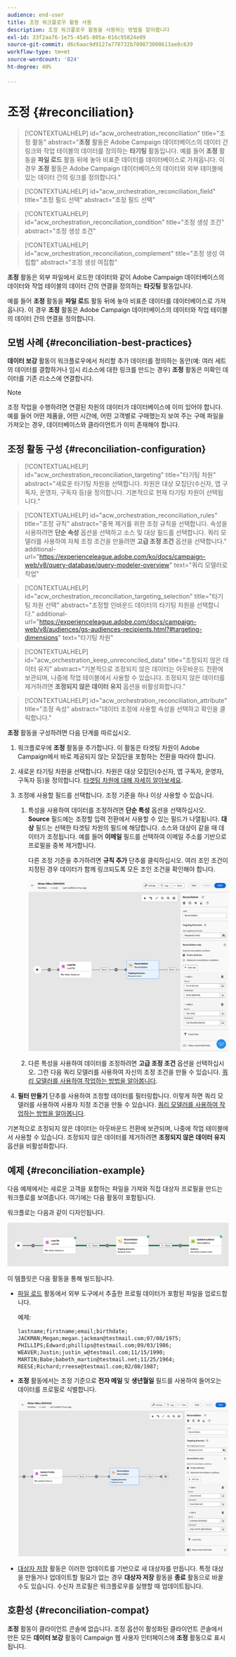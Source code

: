 ```yaml
---
audience: end-user
title: 조정 워크플로우 활동 사용
description: 조정 워크플로우 활동을 사용하는 방법을 알아봅니다
exl-id: 33f2aa76-1e75-4545-805a-016c95824e09
source-git-commit: d6c6aac9d9127a770732b709873008613ae8c639
workflow-type: tm+mt
source-wordcount: '824'
ht-degree: 40%

---
```


# 조정 {#reconciliation}

>[!CONTEXTUALHELP]
>id="acw_orchestration_reconciliation"
>title="조정 활동"
>abstract="**조정** 활동은 Adobe Campaign 데이터베이스의 데이터 간 링크와 작업 테이블의 데이터를 정의하는 **타기팅** 활동입니다. 예를 들어 **조정** 활동을 **파일 로드** 활동 뒤에 놓아 비표준 데이터를 데이터베이스로 가져옵니다. 이 경우 **조정** 활동은 Adobe Campaign 데이터베이스의 데이터와 외부 테이블에 있는 데이터 간의 링크를 정의합니다."

>[!CONTEXTUALHELP]
>id="acw_orchestration_reconciliation_field"
>title="조정 필드 선택"
>abstract="조정 필드 선택"

>[!CONTEXTUALHELP]
>id="acw_orchestration_reconciliation_condition"
>title="조정 생성 조건"
>abstract="조정 생성 조건"

>[!CONTEXTUALHELP]
>id="acw_orchestration_reconciliation_complement"
>title="조정 생성 여집합"
>abstract="조정 생성 여집합"

**조정** 활동은 외부 파일에서 로드한 데이터와 같이 Adobe Campaign 데이터베이스의 데이터와 작업 테이블의 데이터 간의 연결을 정의하는 **타깃팅** 활동입니다.

예를 들어 **조정** 활동을 **파일 로드** 활동 뒤에 놓아 비표준 데이터를 데이터베이스로 가져옵니다. 이 경우 **조정** 활동은 Adobe Campaign 데이터베이스의 데이터와 작업 테이블의 데이터 간의 연결을 정의합니다.

## 모범 사례 {#reconciliation-best-practices}

**데이터 보강** 활동이 워크플로우에서 처리할 추가 데이터를 정의하는 동안(예: 여러 세트의 데이터를 결합하거나 임시 리소스에 대한 링크를 만드는 경우) **조정** 활동은 미확인 데이터를 기존 리소스에 연결합니다.

>[!NOTE]
>조정 작업을 수행하려면 연결된 차원의 데이터가 데이터베이스에 이미 있어야 합니다. 예를 들어 어떤 제품을, 어떤 시간에, 어떤 고객별로 구매했는지 보여 주는 구매 파일을 가져오는 경우, 데이터베이스와 클라이언트가 이미 존재해야 합니다.

## 조정 활동 구성 {#reconciliation-configuration}

>[!CONTEXTUALHELP]
>id="acw_orchestration_reconciliation_targeting"
>title="타기팅 차원"
>abstract="새로운 타기팅 차원을 선택합니다. 차원은 대상 모집단(수신자, 앱 구독자, 운영자, 구독자 등)을 정의합니다. 기본적으로 현재 타기팅 차원이 선택됩니다."

>[!CONTEXTUALHELP]
>id="acw_orchestration_reconciliation_rules"
>title="조정 규칙"
>abstract="중복 제거를 위한 조정 규칙을 선택합니다. 속성을 사용하려면 **단순 속성** 옵션을 선택하고 소스 및 대상 필드를 선택합니다. 쿼리 모델러를 사용하여 자체 조정 조건을 만들려면 **고급 조정 조건** 옵션을 선택합니다."
>additional-url="https://experienceleague.adobe.com/ko/docs/campaign-web/v8/query-database/query-modeler-overview" text="쿼리 모델러로 작업"

>[!CONTEXTUALHELP]
>id="acw_orchestration_reconciliation_targeting_selection"
>title="타기팅 차원 선택"
>abstract="조정할 인바운드 데이터의 타기팅 차원을 선택합니다."
>additional-url="https://experienceleague.adobe.com/docs/campaign-web/v8/audiences/gs-audiences-recipients.html?#targeting-dimensions" text="타기팅 차원"

>[!CONTEXTUALHELP]
>id="acw_orchestration_keep_unreconciled_data"
>title="조정되지 않은 데이터 유지"
>abstract="기본적으로 조정되지 않은 데이터는 아웃바운드 전환에 보관되며, 나중에 작업 테이블에서 사용할 수 있습니다. 조정되지 않은 데이터를 제거하려면 **조정되지 않은 데이터 유지** 옵션을 비활성화합니다."

>[!CONTEXTUALHELP]
>id="acw_orchestration_reconciliation_attribute"
>title="조정 속성"
>abstract="데이터 조정에 사용할 속성을 선택하고 확인을 클릭합니다."

**조정** 활동을 구성하려면 다음 단계를 따르십시오.

1. 워크플로우에 **조정** 활동을 추가합니다. 이 활동은 타겟팅 차원이 Adobe Campaign에서 바로 제공되지 않는 모집단을 포함하는 전환을 따라야 합니다.

1. 새로운 타기팅 차원을 선택합니다. 차원은 대상 모집단(수신자, 앱 구독자, 운영자, 구독자 등)을 정의합니다. [타겟팅 차원에 대해 자세히 알아보세요](../../audience/about-recipients.md#targeting-dimensions).

1. 조정에 사용할 필드를 선택합니다. 조정 기준을 하나 이상 사용할 수 있습니다.

   1. 특성을 사용하여 데이터를 조정하려면 **단순 특성** 옵션을 선택하십시오. **Source** 필드에는 조정할 입력 전환에서 사용할 수 있는 필드가 나열됩니다. **대상** 필드는 선택한 타겟팅 차원의 필드에 해당합니다. 소스와 대상이 같을 때 데이터가 조정됩니다. 예를 들어 **이메일** 필드를 선택하여 이메일 주소를 기반으로 프로필을 중복 제거합니다.

      다른 조정 기준을 추가하려면 **규칙 추가** 단추를 클릭하십시오. 여러 조인 조건이 지정된 경우 데이터가 함께 링크되도록 모든 조인 조건을 확인해야 합니다.

      ![조정 기준 예](../assets/workflow-reconciliation-criteria.png)

   1. 다른 특성을 사용하여 데이터를 조정하려면 **고급 조정 조건** 옵션을 선택하십시오. 그런 다음 쿼리 모델러를 사용하여 자신의 조정 조건을 만들 수 있습니다. [쿼리 모델러를 사용하여 작업하는 방법을 알아봅니다](../../query/query-modeler-overview.md).

1. **필터 만들기** 단추를 사용하여 조정할 데이터를 필터링합니다. 이렇게 하면 쿼리 모델러를 사용하여 사용자 지정 조건을 만들 수 있습니다. [쿼리 모델러를 사용하여 작업하는 방법을 알아봅니다](../../query/query-modeler-overview.md).

기본적으로 조정되지 않은 데이터는 아웃바운드 전환에 보관되며, 나중에 작업 테이블에서 사용할 수 있습니다. 조정되지 않은 데이터를 제거하려면 **조정되지 않은 데이터 유지** 옵션을 비활성화합니다.

## 예제 {#reconciliation-example}

다음 예제에서는 새로운 고객을 포함하는 파일을 가져와 직접 대상자 프로필을 만드는 워크플로를 보여줍니다. 여기에는 다음 활동이 포함됩니다.

워크플로는 다음과 같이 디자인됩니다.

![워크플로 예제](../assets/workflow-reconciliation-sample-1.0.png)

이 템플릿은 다음 활동을 통해 빌드됩니다.

* [파일 로드](load-file.md) 활동에서 외부 도구에서 추출한 프로필 데이터가 포함된 파일을 업로드합니다.

  예제:

  ```
  lastname;firstname;email;birthdate;
  JACKMAN;Megan;megan.jackman@testmail.com;07/08/1975;
  PHILLIPS;Edward;phillips@testmail.com;09/03/1986;
  WEAVER;Justin;justin_w@testmail.com;11/15/1990;
  MARTIN;Babe;babeth_martin@testmail.net;11/25/1964;
  REESE;Richard;rreese@testmail.com;02/08/1987;
  ```

* **조정** 활동에서는 조정 기준으로 **전자 메일** 및 **생년월일** 필드를 사용하여 들어오는 데이터를 프로필로 식별합니다.

  ![조정 활동 예](../assets/workflow-reconciliation-sample-1.1.png)

* [대상자 저장](save-audience.md) 활동은 이러한 업데이트를 기반으로 새 대상자를 만듭니다. 특정 대상을 만들거나 업데이트할 필요가 없는 경우 **대상자 저장** 활동을 **종료** 활동으로 바꿀 수도 있습니다. 수신자 프로필은 워크플로우를 실행할 때 업데이트됩니다.

## 호환성 {#reconciliation-compat}

**조정** 활동이 클라이언트 콘솔에 없습니다. 조정 옵션이 활성화된 클라이언트 콘솔에서 만든 모든 **데이터 보강** 활동이 Campaign 웹 사용자 인터페이스에 **조정** 활동으로 표시됩니다.